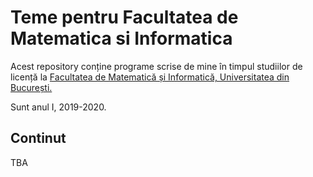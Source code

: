 # Teme pentru Facultatea de Matematica si Informatica

Acest repository conține programe scrise de mine în timpul studiilor de licență la [Facultatea de Matematică și Informatică, Universitatea din București.](http://fmi.unibuc.ro/ro/)

Sunt anul I, 2019-2020.

## Continut

TBA
